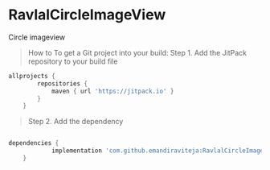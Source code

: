 # RavlalCircleImageView
Circle imageview

> How to To get a Git project into your build:
Step 1. Add the JitPack repository to your build file 

```gradle
allprojects {
		repositories {
			maven { url 'https://jitpack.io' }
		}
	}
````

>Step 2. Add the dependency

```gradle

dependencies {
	        implementation 'com.github.emandiraviteja:RavlalCircleImageView:1.0'
	}
  
 ```
